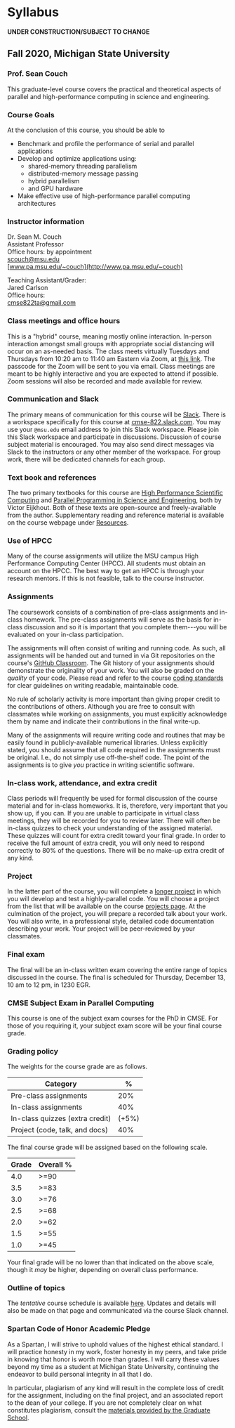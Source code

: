 # Syllabus

**UNDER CONSTRUCTION/SUBJECT TO CHANGE**

## Fall 2020, Michigan State University

### Prof. Sean Couch

This graduate-level course covers the practical and theoretical aspects of parallel and high-performance computing in science and engineering.

### Course Goals

At the conclusion of this course, you should be able to

- Benchmark and profile the performance of serial and parallel applications
- Develop and optimize applications using:
  - shared-memory threading parallelism
  - distributed-memory message passing
  - hybrid parallelism 
  - and GPU hardware
- Make effective use of high-performance parallel computing architectures

### Instructor information

Dr. Sean M. Couch  
Assistant Professor  
Office hours: by appointment  
[scouch@msu.edu](mailto:scouch@msu.edu)  
[www.pa.msu.edu/~couch](http://www.pa.msu.edu/~couch)

Teaching Assistant/Grader:  
Jared Carlson  
Office hours:   
[cmse822ta@gmail.com](mailto:cmse822ta@gmail.com)

### Class meetings and office hours

This is a "hybrid" course, meaning mostly online interaction. In-person interaction amongst small groups with appropriate social distancing will occur on an as-needed basis.
The class meets virtually Tuesdays and Thursdays from 10:20 am to 11:40 am Eastern via Zoom, at [this link](). The passcode for the Zoom will be sent to you via email. Class meetings are meant to be highly interactive and you are expected to attend if possible.
Zoom sessions will also be recorded and made available for review.

### Communication and Slack

The primary means of communication for this course will be [Slack](http://slack.com).
There is a workspace specifically for this course at [cmse-822.slack.com](http://cmse-822.slack.com).
You may use your `@msu.edu` email address to join this Slack workspace.
Please join this Slack workspace and participate in discussions.
Discussion of course subject material is encouraged.
You may also send direct messages via Slack to the instructors or any other member of the workspace.
For group work, there will be dedicated channels for each group.

### Text book and references

The two primary textbooks for this course are [High Performance Scientific Computing](https://bitbucket.org/VictorEijkhout/hpc-book-and-course) and [Parallel Programming in Science and Engineering](https://bitbucket.org/VictorEijkhout/parallel-computing-book/src), both by Victor Eijkhout.
Both of these texts are open-source and freely-available from the author.
Supplementary reading and reference material is available on the course webpage under [Resources](resources.md).

### Use of HPCC

Many of the course assignments will utilize the MSU campus High Performance Computing Center (HPCC). All students must obtain an account on the HPCC. The best way to get an HPCC is through your research mentors. If this is not feasible, talk to the course instructor.

### Assignments

The coursework consists of a combination of pre-class assignments and in-class homework. The pre-class assignments will serve as the basis for in-class discussion and so it is important that you complete them---you will be evaluated on your in-class participation.

The assignments will often consist of writing and running code. As such, all assignments will be handed out and turned in via Git repositories on the course's [GitHub Classroom](https://github.com/cmse822f18). The Git history of your assignments should demonstrate the originality of your work.
You will also be graded on the _quality_ of your code.
Please read and refer to the course [coding standards](coding.md) for clear guidelines on writing readable, maintainable code.

No rule of scholarly activity is more important than giving proper credit to the contributions of others. Although you are free to consult with classmates while working on assignments, you must explicitly acknowledge them by name and indicate their contributions in the final write-up.

Many of the assignments will require writing code and routines that may be easily found in publicly-available numerical libraries.
Unless explicitly stated, you should assume that all code required in the assignments must be original.
I.e., do not simply use off-the-shelf code.
The point of the assignments is to give _you_ practice in writing scientific software.

### In-class work, attendance, and extra credit

Class periods will frequently be used for formal discussion of the course material and for in-class homeworks. It is, therefore, very important that you show up, if you can. If you are unable to participate in virtual class meetings, they will be recorded for you to review later. There will often be in-class quizzes to check your understanding of the assigned material. These quizzes will count for extra credit toward your final grade. In order to receive the full amount of extra credit, you will only need to respond correctly to 80% of the questions. There will be no make-up extra credit of any kind.

### Project

In the latter part of the course, you will complete a [longer project](projects.md) in which you will develop and test a highly-parallel code.
You will choose a project from the list that will be available on the course [projects page](projects.md).
At the culmination of the project, you will prepare a recorded talk about your work.
You will also write, in a professional style, detailed code documentation describing your work.
Your project will be peer-reviewed by your classmates.

### Final exam

The final will be an in-class written exam covering the entire range of topics discussed in the course. The final is scheduled for Thursday, December 13, 10 am to 12 pm, in 1230 EGR.

### CMSE Subject Exam in Parallel Computing

This course is one of the subject exam courses for the PhD in CMSE.
For those of you requiring it, your subject exam score will be your final course grade.

### Grading policy

The weights for the course grade are as follows.

Category                                 | %
---------------------------------------- | ---
Pre-class assignments                    | 20%
In-class assignments                     | 40%
In-class quizzes (extra credit)          | (+5%)
Project (code, talk, and docs)           | 40%

The final course grade will be assigned based on the following scale.

Grade        | Overall %
------------ | ----------
4.0          | >=90
3.5          | >=83
3.0          | >=76
2.5          | >=68
2.0          | >=62
1.5          | >=55
1.0          | >=45

Your final grade will be no lower than that indicated on the above scale, though it _may_ be higher, depending on overall class performance.

### Outline of topics

The _tentative_ course schedule is available [here](schedule.md). Updates and details will also be made on that page and communicated via the course Slack channel.

### Spartan Code of Honor Academic Pledge

As a Spartan, I will strive to uphold values of the highest ethical standard. I will practice honesty in my work, foster honesty in my peers, and take pride in knowing that honor is worth more than grades. I will carry these values beyond my time as a student at Michigan State University, continuing the endeavor to build personal integrity in all that I do.

In particular, plagiarism of any kind will result in the complete loss of credit for the assignment, including on the final project, and an associated report to the dean of your college. If you are not completely clear on what constitutes plagiarism, consult the [materials provided by the Graduate School](https://grad.msu.edu/plagiarism).